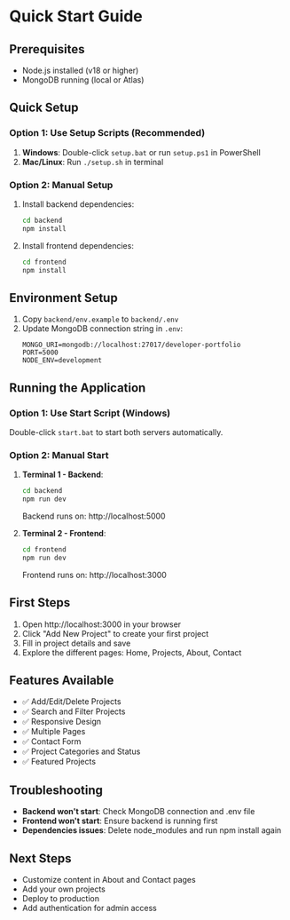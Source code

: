 # Quick Start Guide

## Prerequisites
- Node.js installed (v18 or higher)
- MongoDB running (local or Atlas)

## Quick Setup

### Option 1: Use Setup Scripts (Recommended)
1. **Windows**: Double-click `setup.bat` or run `setup.ps1` in PowerShell
2. **Mac/Linux**: Run `./setup.sh` in terminal

### Option 2: Manual Setup
1. Install backend dependencies:
   ```bash
   cd backend
   npm install
   ```

2. Install frontend dependencies:
   ```bash
   cd frontend
   npm install
   ```

## Environment Setup
1. Copy `backend/env.example` to `backend/.env`
2. Update MongoDB connection string in `.env`:
   ```env
   MONGO_URI=mongodb://localhost:27017/developer-portfolio
   PORT=5000
   NODE_ENV=development
   ```

## Running the Application

### Option 1: Use Start Script (Windows)
Double-click `start.bat` to start both servers automatically.

### Option 2: Manual Start
1. **Terminal 1 - Backend**:
   ```bash
   cd backend
   npm run dev
   ```
   Backend runs on: http://localhost:5000

2. **Terminal 2 - Frontend**:
   ```bash
   cd frontend
   npm run dev
   ```
   Frontend runs on: http://localhost:3000

## First Steps
1. Open http://localhost:3000 in your browser
2. Click "Add New Project" to create your first project
3. Fill in project details and save
4. Explore the different pages: Home, Projects, About, Contact

## Features Available
- ✅ Add/Edit/Delete Projects
- ✅ Search and Filter Projects
- ✅ Responsive Design
- ✅ Multiple Pages
- ✅ Contact Form
- ✅ Project Categories and Status
- ✅ Featured Projects

## Troubleshooting
- **Backend won't start**: Check MongoDB connection and .env file
- **Frontend won't start**: Ensure backend is running first
- **Dependencies issues**: Delete node_modules and run npm install again

## Next Steps
- Customize content in About and Contact pages
- Add your own projects
- Deploy to production
- Add authentication for admin access


